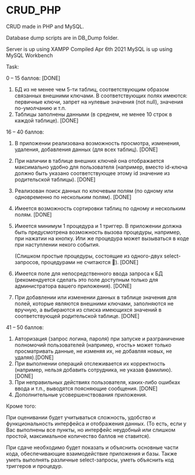 # CRUD_PHP
CRUD made in PHP and MySQL.

Database dump scripts are in DB_Dump folder.

Server is up using XAMPP Compiled Apr 6th 2021
MySQL is up using MySQL Workbench

Task:

0 – 15 баллов: [DONE]
1.	БД из не менее чем 5-ти таблиц, соответствующим образом связанных внешними ключами. В соответствующих полях имеются: первичные ключи, запрет на нулевые значения (not null), значения по-умолчанию и т.п.
2.	Таблицы заполнены данными (в среднем, не менее 10 строк в каждой таблице). [DONE] 

16 – 40 баллов:
1. В приложении реализована возможность просмотра, изменения, удаления, добавления данных (для всех таблиц). [DONE]
2. При наличии в таблице внешних ключей она отображается максимально удобно для пользователя (например, вместо id-ключа должно быть указано соответствующее этому id значение из родительской таблицы). [DONE]
3. Реализован поиск данных по ключевым полям (по одному или одновременно по нескольким полям). [DONE]
4. Имеется возможность сортировки таблиц по одному и нескольким полям. [DONE]
5. Имеется минимум 1 процедура и 1 триггер. В приложении должна быть предусмотрена возможность вызова процедуры, например, при нажатии на кнопку. Или же процедура может вызываться в коде при наступлении некого события. 

   (Слишком простые процедуры, состоящие из одного-двух select-запросов, процедурами не считаются ). [DONE]
7. Имеется поле для непосредственного ввода запроса к БД (рекомендуется сделать это поле доступным только для администратора вашего приложения). [DONE]
8. При добавлении или изменении данных в таблице значения для полей, которые являются внешними ключами, заполняются не вручную, а выбираются из списка имеющихся значений в соответствующей родительской таблице. [DONE]


41 – 50 баллов:
1.	Авторизация (запрос логина, пароля) при запуске и разграничение полномочий пользователей (например, «гость» может только просматривать данные, не изменяя их, не добавляя новых, не удаляя).[DONE]
2.	При выполнении операций отслеживается их корректность (например, нельзя добавить сотрудника, не указав фамилию). [DONE]
3.	При неправильных действиях пользователя, каких-либо ошибках ввода и т.п., выводятся поясняющие сообщения. [DONE]
4.	Дополнительные усовершенствования приложения.


Кроме того:

При оценивании будет учитываться сложность, удобство и функциональность интерфейса и отображения данных. (То есть, если  у Вас  выполнены все пункты, но интерфейс неудобный или слишком простой, максимальное количество баллов не ставится).

При сдаче необходимо будет показать и объяснить основные части кода, обеспечивающие взаимодействие приложения и базы. Также уметь выполнять различные select-запросы, уметь объяснить код триггеров и процедур.

